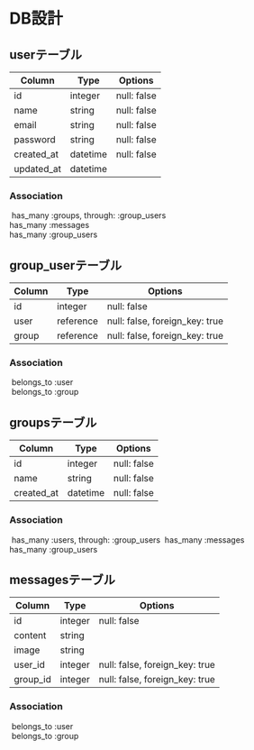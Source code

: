 # DB設計

## userテーブル

|Column|Type|Options|
|------|----|-------|
|id|integer|null: false|
|name|string|null: false|
|email|string|null: false|
|password|string|null: false|
|created_at|datetime|null: false|
|updated_at|datetime|

### Association  

 has_many :groups, through: :group_users  
 has_many :messages  
 has_many :group_users

## group_userテーブル

|Column|Type|Options|
|------|----|-------|
|id|integer|null: false|
|user|reference|null: false, foreign_key: true|
|group|reference|null: false, foreign_key: true|

### Association  

 belongs_to :user  
 belongs_to :group

## groupsテーブル

|Column|Type|Options|
|------|----|-------|
|id|integer|null: false|
|name|string|null: false|
|created_at|datetime|null: false|

### Association  

 has_many :users, through: :group_users 
 has_many :messages  
 has_many :group_users

## messagesテーブル

|Column|Type|Options|
|------|----|-------|
|id|integer|null: false|
|content|string|
|image|string|
|user_id|integer|null: false, foreign_key: true|
|group_id|integer|null: false, foreign_key: true|

### Association  

 belongs_to :user  
 belongs_to :group
